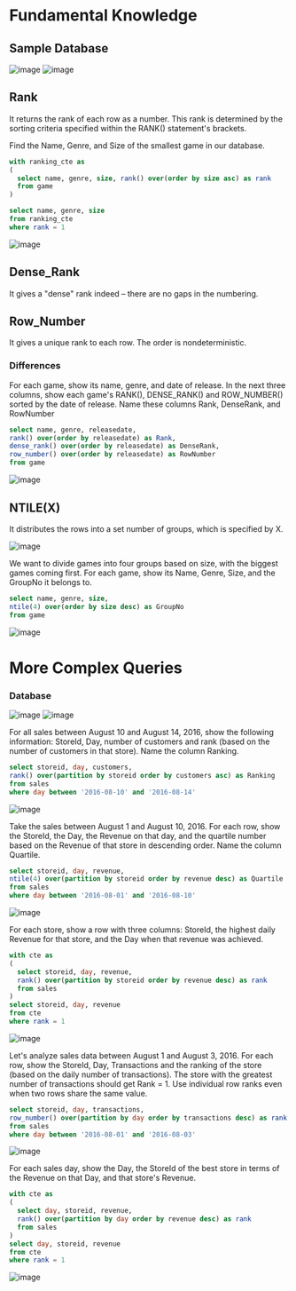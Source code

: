 # Fundamental Knowledge #

## Sample Database ##

![image](https://user-images.githubusercontent.com/77920592/194050135-c05bc442-682f-47c3-9b49-916254d071ab.png)
![image](https://user-images.githubusercontent.com/77920592/194050263-cb09a9c0-59cb-4294-a828-cb6f1ec6f902.png)


## Rank ##
It returns the rank of each row as a number. This rank is determined by the sorting criteria specified within the RANK() statement's brackets.

Find the Name, Genre, and Size of the smallest game in our database.
```sql
with ranking_cte as
(
  select name, genre, size, rank() over(order by size asc) as rank
  from game
)

select name, genre, size
from ranking_cte 
where rank = 1
```
![image](https://user-images.githubusercontent.com/77920592/194052400-7df5b884-09b6-40b6-ac6e-8c4d232fde64.png)

## Dense_Rank ##
It gives a "dense" rank indeed – there are no gaps in the numbering.

## Row_Number ##
It gives a unique rank to each row. The order is nondeterministic.

### Differences ###
For each game, show its name, genre, and date of release. In the next three columns, show each game's RANK(), DENSE_RANK() and ROW_NUMBER() sorted by the date of release. Name these columns Rank, DenseRank, and RowNumber
```sql
select name, genre, releasedate,
rank() over(order by releasedate) as Rank,
dense_rank() over(order by releasedate) as DenseRank,
row_number() over(order by releasedate) as RowNumber
from game
```
![image](https://user-images.githubusercontent.com/77920592/194051282-d6b8ef42-ce7c-4adf-8bf8-524249a9b1ee.png)

## NTILE(X) ##
It distributes the rows into a set number of groups, which is specified by X.

![image](https://user-images.githubusercontent.com/77920592/194051822-4c02fa0a-4ea1-4dab-960e-47b7299f507e.png)

We want to divide games into four groups based on size, with the biggest games coming first. For each game, show its Name, Genre, Size, and the GroupNo it belongs to.
```sql
select name, genre, size, 
ntile(4) over(order by size desc) as GroupNo
from game
```
![image](https://user-images.githubusercontent.com/77920592/194051785-eccd7d7e-749f-4fe4-8bda-0cb4a34d5aae.png)


# More Complex Queries #

### Database ###

![image](https://user-images.githubusercontent.com/77920592/194087824-9a70f020-658f-4e04-a48e-27344d9fba7c.png)
![image](https://user-images.githubusercontent.com/77920592/194087904-dac1ac7a-bb19-4a4d-bc6a-7c42dec4fa18.png)

For all sales between August 10 and August 14, 2016, show the following information: StoreId, Day, number of customers and rank (based on the number of customers in that store). Name the column Ranking.

```sql
select storeid, day, customers, 
rank() over(partition by storeid order by customers asc) as Ranking
from sales
where day between '2016-08-10' and '2016-08-14'
```

![image](https://user-images.githubusercontent.com/77920592/194088062-aa681024-1cf0-46cb-b3b3-bed77e389906.png)

Take the sales between August 1 and August 10, 2016. For each row, show the StoreId, the Day, the Revenue on that day, and the quartile number based on the Revenue of that store in descending order. Name the column Quartile.

```sql
select storeid, day, revenue,
ntile(4) over(partition by storeid order by revenue desc) as Quartile
from sales
where day between '2016-08-01' and '2016-08-10'
```

![image](https://user-images.githubusercontent.com/77920592/194088653-14189bd1-397f-4b8a-8987-448d1cb10043.png)

For each store, show a row with three columns: StoreId, the highest daily Revenue for that store, and the Day when that revenue was achieved.

```sql
with cte as
(
  select storeid, day, revenue, 
  rank() over(partition by storeid order by revenue desc) as rank
  from sales
)
select storeid, day, revenue
from cte
where rank = 1
```

![image](https://user-images.githubusercontent.com/77920592/194292029-b0b5842b-c1b1-4cb3-879b-4e777bc90087.png)

Let's analyze sales data between August 1 and August 3, 2016. For each row, show the StoreId, Day, Transactions and the ranking of the store (based on the daily number of transactions). The store with the greatest number of transactions should get Rank = 1. Use individual row ranks even when two rows share the same value.

```sql
select storeid, day, transactions, 
row_number() over(partition by day order by transactions desc) as rank
from sales
where day between '2016-08-01' and '2016-08-03'
```

![image](https://user-images.githubusercontent.com/77920592/194292113-987ba84f-a6a7-42ca-bab6-c67eeeee134a.png)

For each sales day, show the Day, the StoreId of the best store in terms of the Revenue on that Day, and that store's Revenue.

```sql
with cte as
(
  select day, storeid, revenue,
  rank() over(partition by day order by revenue desc) as rank
  from sales
)
select day, storeid, revenue
from cte
where rank = 1
```

![image](https://user-images.githubusercontent.com/77920592/194292649-c956701d-2a85-4411-bb8d-79d429e4eeb6.png)

